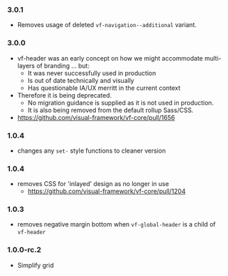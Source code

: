 ### 3.0.1

* Removes usage of deleted `vf-navigation--additional` variant.

### 3.0.0

* vf-header was an early concept on how we might accommodate multi-layers of branding ... but:
    * It was never successfully used in production
    * Is out of date technically and visually
    * Has questionable IA/UX merritt in the current context
* Therefore it is being deprecated.
    * No migration guidance is supplied as it is not used in production.
    * It is also being removed from the default rollup Sass/CSS.
* https://github.com/visual-framework/vf-core/pull/1656

### 1.0.4

* changes any `set-` style functions to cleaner version

### 1.0.4

* removes CSS for 'inlayed' design as no longer in use
  * https://github.com/visual-framework/vf-core/pull/1204

### 1.0.3

* removes negative margin bottom when `vf-global-header` is a child of `vf-header`

### 1.0.0-rc.2

* Simplify grid
